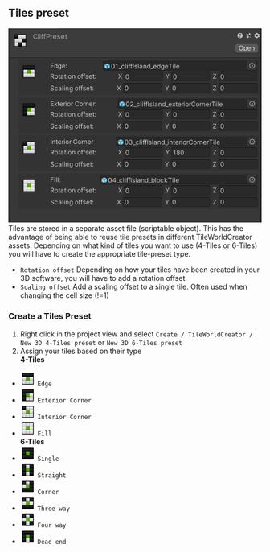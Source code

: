## Tiles preset  
![tilesPreset](img/tilesPreset.png)  
Tiles are stored in a separate asset file (scriptable object). This has the advantage of being able to reuse tile presets 
in different TileWorldCreator assets. Depending on what kind of tiles you want to use (4-Tiles or 6-Tiles) you will have to create the appropriate tile-preset type.

  + `Rotation offset` Depending on how your tiles have been created in your 3D software, you will have to add a rotation offset.
  + `Scaling offset` Add a scaling offset to a single tile. Often used when changing the cell size (!=1)

### Create a Tiles Preset
1. Right click in the project view and select `Create / TileWorldCreator / New 3D 4-Tiles preset` or `New 3D 6-Tiles preset`  
2. Assign your tiles based on their type  
**4-Tiles**  
+ ![edgeTile](img/edgeTile.png) `Edge`  
+ ![exteriorCornerTile](img/exteriorCornerTile.png) `Exterior Corner`    
+ ![interiorCornerTile](img/interiorCornerTile.png) `Interior Corner`  
+ ![fillTile](img/fillTile.png) `Fill`  
**6-Tiles**
+ ![singleTile](img/singleTile.png) `Single`  
+ ![straightTile](img/straightTile.png) `Straight`  
+ ![cornerTile](img/cornerTile.png) `Corner`  
+ ![threeWay](img/threeWayTile.png) `Three way`  
+ ![fourWay](img/fourWayTile.png) `Four way`  
+ ![deadEndTile](img/deadEndTile.png) `Dead end`  
